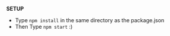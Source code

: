 **SETUP**

- Type `npm install` in the same directory as the package.json
- Then Type `npm start` :)
